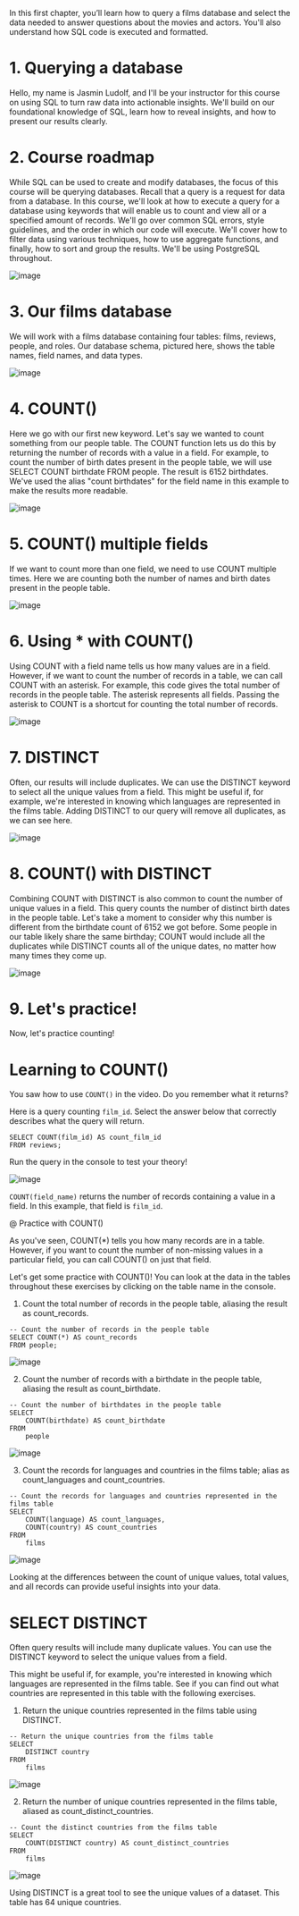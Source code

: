 In this first chapter, you’ll learn how to query a films database and select the data needed to answer questions about the movies and actors. You'll also understand how SQL code is executed and formatted.

# 1. Querying a database

Hello, my name is Jasmin Ludolf, and I'll be your instructor for this course on using SQL to turn raw data into actionable insights. We'll build on our foundational knowledge of SQL, learn how to reveal insights, and how to present our results clearly.

# 2. Course roadmap

While SQL can be used to create and modify databases, the focus of this course will be querying databases. Recall that a query is a request for data from a database. In this course, we'll look at how to execute a query for a database using keywords that will enable us to count and view all or a specified amount of records. We'll go over common SQL errors, style guidelines, and the order in which our code will execute. We'll cover how to filter data using various techniques, how to use aggregate functions, and finally, how to sort and group the results. We'll be using PostgreSQL throughout.

![image](https://github.com/artempohribnyi/datacamp/assets/113499718/08921c6b-c5ce-47d6-99c8-959540079329)

# 3. Our films database

We will work with a films database containing four tables: films, reviews, people, and roles. Our database schema, pictured here, shows the table names, field names, and data types.

![image](https://github.com/artempohribnyi/datacamp/assets/113499718/6ed6df49-93b9-4a8d-8cc1-00d94285c086)

# 4. COUNT()

Here we go with our first new keyword. Let's say we wanted to count something from our people table. The COUNT function lets us do this by returning the number of records with a value in a field. For example, to count the number of birth dates present in the people table, we will use SELECT COUNT birthdate FROM people. The result is 6152 birthdates. We've used the alias "count birthdates" for the field name in this example to make the results more readable.

![image](https://github.com/artempohribnyi/datacamp/assets/113499718/45a1432a-3285-45a6-8363-283dc72901aa)

# 5. COUNT() multiple fields

If we want to count more than one field, we need to use COUNT multiple times. Here we are counting both the number of names and birth dates present in the people table.

![image](https://github.com/artempohribnyi/datacamp/assets/113499718/2bea4438-3966-4d17-bd05-bd1b2542574b)

# 6. Using * with COUNT()

Using COUNT with a field name tells us how many values are in a field. However, if we want to count the number of records in a table, we can call COUNT with an asterisk. For example, this code gives the total number of records in the people table. The asterisk represents all fields. Passing the asterisk to COUNT is a shortcut for counting the total number of records.

![image](https://github.com/artempohribnyi/datacamp/assets/113499718/39186e02-c6da-4fae-81bc-ffc9bf93c362)

# 7. DISTINCT

Often, our results will include duplicates. We can use the DISTINCT keyword to select all the unique values from a field. This might be useful if, for example, we're interested in knowing which languages are represented in the films table. Adding DISTINCT to our query will remove all duplicates, as we can see here.

![image](https://github.com/artempohribnyi/datacamp/assets/113499718/6a16d27c-c8d0-403c-9717-ba251b0c3be3)

# 8. COUNT() with DISTINCT

Combining COUNT with DISTINCT is also common to count the number of unique values in a field. This query counts the number of distinct birth dates in the people table. Let's take a moment to consider why this number is different from the birthdate count of 6152 we got before. Some people in our table likely share the same birthday; COUNT would include all the duplicates while DISTINCT counts all of the unique dates, no matter how many times they come up.

![image](https://github.com/artempohribnyi/datacamp/assets/113499718/011b7233-0520-4960-b7fa-02a4735cca4a)

# 9. Let's practice!

Now, let's practice counting!

# Learning to COUNT()

You saw how to use `COUNT()` in the video. Do you remember what it returns?

Here is a query counting `film_id`. Select the answer below that correctly describes what the query will return.

```
SELECT COUNT(film_id) AS count_film_id
FROM reviews;
```

Run the query in the console to test your theory!

![image](https://github.com/artempohribnyi/datacamp/assets/113499718/6ad0c7d6-a9ed-40dd-a86a-d738ef8dcc74)

`COUNT(field_name)` returns the number of records containing a value in a field. In this example, that field is `film_id`.

@ Practice with COUNT()

As you've seen, COUNT(*) tells you how many records are in a table. However, if you want to count the number of non-missing values in a particular field, you can call COUNT() on just that field.

Let's get some practice with COUNT()! You can look at the data in the tables throughout these exercises by clicking on the table name in the console.

1. Count the total number of records in the people table, aliasing the result as count_records.

```
-- Count the number of records in the people table
SELECT COUNT(*) AS count_records
FROM people;
```

![image](https://github.com/artempohribnyi/datacamp/assets/113499718/84bc8bbf-8470-4078-a81e-21efddfd8151)

2. Count the number of records with a birthdate in the people table, aliasing the result as count_birthdate.

```
-- Count the number of birthdates in the people table
SELECT 
    COUNT(birthdate) AS count_birthdate
FROM
    people
```

![image](https://github.com/artempohribnyi/datacamp/assets/113499718/1b50b495-c00e-48d6-baef-191e24637918)

3. Count the records for languages and countries in the films table; alias as count_languages and count_countries.

```
-- Count the records for languages and countries represented in the films table
SELECT
    COUNT(language) AS count_languages,
    COUNT(country) AS count_countries
FROM
    films
```

![image](https://github.com/artempohribnyi/datacamp/assets/113499718/80ba3651-afc7-440a-8a26-9e771901ba60)

Looking at the differences between the count of unique values, total values, and all records can provide useful insights into your data.

# SELECT DISTINCT

Often query results will include many duplicate values. You can use the DISTINCT keyword to select the unique values from a field.

This might be useful if, for example, you're interested in knowing which languages are represented in the films table. See if you can find out what countries are represented in this table with the following exercises.

1. Return the unique countries represented in the films table using DISTINCT.

```
-- Return the unique countries from the films table
SELECT
    DISTINCT country
FROM
    films
```

![image](https://github.com/artempohribnyi/datacamp/assets/113499718/7453a1f8-edcf-4f92-b45a-d488ac9f37cb)

2. Return the number of unique countries represented in the films table, aliased as count_distinct_countries.

```
-- Count the distinct countries from the films table
SELECT
    COUNT(DISTINCT country) AS count_distinct_countries
FROM
    films
```

![image](https://github.com/artempohribnyi/datacamp/assets/113499718/fee3a26f-39fd-4a69-8100-667e912d92e4)

Using DISTINCT is a great tool to see the unique values of a dataset. This table has 64 unique countries.
